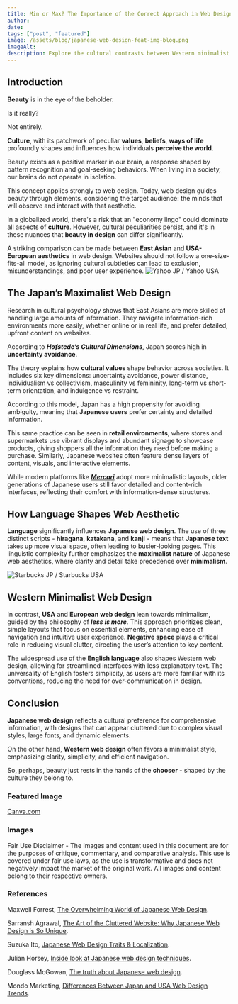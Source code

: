 ```yaml
---
title: Min or Max? The Importance of the Correct Approach in Web Design
author: 
date: 
tags: ["post", "featured"]
image: /assets/blog/japanese-web-design-feat-img-blog.png
imageAlt: 
description: Explore the cultural contrasts between Western minimalist and Japanese maximalist web design. This article delves into how cultural values, language, and psychology shape user experience, comparing detailed, content-rich designs in Japan with clean, simple layouts in the West.
---
```


## Introduction

**Beauty** is in the eye of the beholder.

Is it really?

Not entirely.

**Culture**, with its patchwork of peculiar **values**, **beliefs**, **ways of life** profoundly shapes and influences how individuals **perceive the world**.

Beauty exists as a positive marker in our brain, a response shaped by pattern recognition and goal-seeking behaviors. When living in a society, our brains do not operate in isolation.

This concept applies strongly to web design. Today, web design guides beauty through elements, considering the target audience: the minds that will observe and interact with that aesthetic.

In a globalized world, there's a risk that an "economy lingo" could dominate all aspects of **culture**. However, cultural peculiarities persist, and it's in these nuances that **beauty in design** can differ significantly.

A striking comparison can be made between **East Asian** and **USA-European aesthetics** in web design. Websites should not follow a one-size-fits-all model, as ignoring cultural subtleties can lead to exclusion, misunderstandings, and poor user experience.
![Yahoo JP / Yahoo USA](/assets/blog/japanese-web-design_2.png)
<br>
## The Japan’s Maximalist Web Design

Research in cultural psychology shows that East Asians are more skilled at handling large amounts of information. They navigate information-rich environments more easily, whether online or in real life, and prefer detailed, upfront content on websites.

According to ***Hofstede’s Cultural Dimensions***, Japan scores high in **uncertainty avoidance**.

The theory explains how **cultural values** shape behavior across societies. It includes six key dimensions: uncertainty avoidance, power distance, individualism vs collectivism, masculinity vs femininity, long-term vs short-term orientation, and indulgence vs restraint.

According to this model, Japan has a high propensity for avoiding ambiguity, meaning that **Japanese users** prefer certainty and detailed information.

This same practice can be seen in **retail environments**, where stores and supermarkets use vibrant displays and abundant signage to showcase products, giving shoppers all the information they need before making a purchase. Similarly, Japanese websites often feature dense layers of content, visuals, and interactive elements.

While modern platforms like [***Mercari***](https://www.mercari.com/) adopt more minimalistic layouts, older generations of Japanese users still favor detailed and content-rich interfaces, reflecting their comfort with information-dense structures.

## How Language Shapes Web Aesthetic

**Language** significantly influences **Japanese web design**. The use of three distinct scripts - **hiragana**, **katakana**, and **kanji** - means that **Japanese text** takes up more visual space, often leading to busier-looking pages. This linguistic complexity further emphasizes the **maximalist nature** of Japanese web aesthetics, where clarity and detail take precedence over **minimalism**.

![Starbucks JP / Starbucks USA](/assets/blog/japanese-web-design_1.png)

## Western Minimalist Web Design

In contrast, **USA** and **European web design** lean towards minimalism, guided by the philosophy of ***less is more***. This approach prioritizes clean, simple layouts that focus on essential elements, enhancing ease of navigation and intuitive user experience. **Negative space** plays a critical role in reducing visual clutter, directing the user’s attention to key content.

The widespread use of the **English language** also shapes Western web design, allowing for streamlined interfaces with less explanatory text. The universality of English fosters simplicity, as users are more familiar with its conventions, reducing the need for over-communication in design.

## Conclusion

**Japanese web design** reflects a cultural preference for comprehensive information, with designs that can appear cluttered due to complex visual styles, large fonts, and dynamic elements.

On the other hand, **Western web design** often favors a minimalist style, emphasizing clarity, simplicity, and efficient navigation.

So, perhaps, beauty just rests in the hands of the **chooser** - shaped by the culture they belong to.

### Featured Image

[Canva.com](https://www.canva.com/)

### Images

Fair Use Disclaimer - The images and content used in this document are for the purposes of critique, commentary, and comparative analysis. This use is covered under fair use laws, as the use is transformative and does not negatively impact the market of the original work. All images and content belong to their respective owners.

### References

Maxwell Forrest, [The Overwhelming World of Japanese Web Design](https://www.uxresearch.jp/blog/japanese-web-design).

Sarransh Agrawal, [The Art of the Cluttered Website: Why Japanese Web Design is So Unique](https://www.prodt.co/blogs/the-art-of-the-cluttered-website-why-japanese-web-design-is-so-unique).

Suzuka Ito, [Japanese Web Design Traits & Localization](https://blog.btrax.com/japanese-web-design/).

Julian Horsey, [Inside look at Japanese web design techniques](https://www.geeky-gadgets.com/japanese-web-design/).

Douglass McGowan, [The truth about Japanese web design](https://multilingual.com/issues/aug-sep-2018/the-truth-about-japanese-web-design/).

Mondo Marketing, [Differences Between Japan and USA Web Design Trends](https://mondo.marketing/differences-between-japan-and-usa-web-design-trends/).